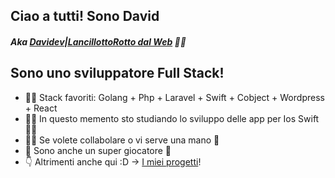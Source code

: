 <!--
**ILDaviz/ILDaviz** is a ✨ _special_ ✨ repository because its `README.md` (this file) appears on your GitHub profile.

Here are some ideas to get you started:

- 🔭 I’m currently working on ...
- 🌱 I’m currently learning ...
- 👯 I’m looking to collaborate on ...
- 🤔 I’m looking for help with ...
- 💬 Ask me about ...
- 📫 How to reach me: ...
- 😄 Pronouns: ...
- ⚡ Fun fact: ...
-->


## Ciao a tutti! Sono David
##### Aka [Davidev|LancillottoRotto dal Web](http://www.davidev.it/) 💖👋

## Sono uno sviluppatore Full Stack!
- 👨‍💻 Stack favoriti: Golang + Php + Laravel + Swift + Cobject + Wordpress + React
- 👨‍🏫 In questo memento sto studiando lo sviluppo delle app per Ios Swift 💖🦀
- 🤔👯 Se volete collabolare o vi serve una mano 🙌
- 👾 Sono anche un super giocatore 🤣
- 👇 Altrimenti anche qui :D -> [I miei progetti](http://www.davidev.it/portfolio)!
